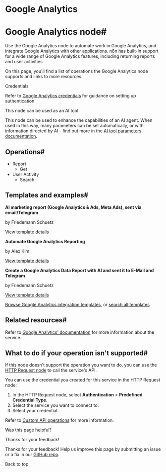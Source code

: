# Google Analytics

[ ](https://github.com/n8n-io/n8n-docs/edit/main/docs/integrations/builtin/app-nodes/n8n-nodes-base.googleanalytics.md "Edit this page")

# Google Analytics node#

Use the Google Analytics node to automate work in Google Analytics, and integrate Google Analytics with other applications. n8n has built-in support for a wide range of Google Analytics features, including returning reports and user activities.

On this page, you'll find a list of operations the Google Analytics node supports and links to more resources.

Credentials

Refer to [Google Analytics credentials](../../credentials/google/) for guidance on setting up authentication. 

This node can be used as an AI tool

This node can be used to enhance the capabilities of an AI agent. When used in this way, many parameters can be set automatically, or with information directed by AI - find out more in the [AI tool parameters documentation](../../../../advanced-ai/examples/using-the-fromai-function/).

## Operations#

  * Report
    * Get
  * User Activity
    * Search



## Templates and examples#

**AI marketing report (Google Analytics & Ads, Meta Ads), sent via email/Telegram**

by Friedemann Schuetz

[View template details](https://n8n.io/workflows/2783-ai-marketing-report-google-analytics-and-ads-meta-ads-sent-via-emailtelegram/)

**Automate Google Analytics Reporting**

by Alex Kim

[View template details](https://n8n.io/workflows/2549-automate-google-analytics-reporting/)

**Create a Google Analytics Data Report with AI and sent it to E-Mail and Telegram**

by Friedemann Schuetz

[View template details](https://n8n.io/workflows/2673-create-a-google-analytics-data-report-with-ai-and-sent-it-to-e-mail-and-telegram/)

[Browse Google Analytics integration templates](https://n8n.io/integrations/google-analytics/), or [search all templates](https://n8n.io/workflows/)

## Related resources#

Refer to [Google Analytics' documentation](https://developers.google.com/analytics) for more information about the service.

## What to do if your operation isn't supported#

If this node doesn't support the operation you want to do, you can use the [HTTP Request node](../../core-nodes/n8n-nodes-base.httprequest/) to call the service's API.

You can use the credential you created for this service in the HTTP Request node: 

  1. In the HTTP Request node, select **Authentication** > **Predefined Credential Type**.
  2. Select the service you want to connect to.
  3. Select your credential.



Refer to [Custom API operations](../../../custom-operations/) for more information.

Was this page helpful? 

Thanks for your feedback! 

Thanks for your feedback! Help us improve this page by submitting an issue or a fix in our [GitHub repo](https://github.com/n8n-io/n8n-docs). 

Back to top 

